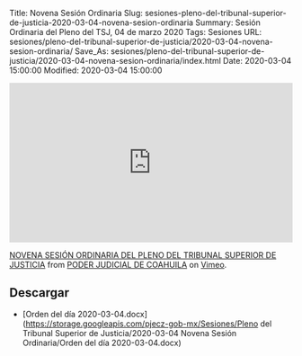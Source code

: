 Title: Novena Sesión Ordinaria
Slug: sesiones-pleno-del-tribunal-superior-de-justicia-2020-03-04-novena-sesion-ordinaria
Summary: Sesión Ordinaria del Pleno del TSJ, 04 de marzo 2020
Tags: Sesiones
URL: sesiones/pleno-del-tribunal-superior-de-justicia/2020-03-04-novena-sesion-ordinaria/
Save_As: sesiones/pleno-del-tribunal-superior-de-justicia/2020-03-04-novena-sesion-ordinaria/index.html
Date: 2020-03-04 15:00:00
Modified: 2020-03-04 15:00:00


<div style="padding:56.25% 0 0 0;position:relative;"><iframe src="https://player.vimeo.com/video/395239394" style="position:absolute;top:0;left:0;width:100%;height:100%;" frameborder="0" allow="autoplay; fullscreen" allowfullscreen></iframe></div><script src="https://player.vimeo.com/api/player.js"></script>
<p><a href="https://vimeo.com/395239394">NOVENA SESI&Oacute;N ORDINARIA DEL PLENO DEL TRIBUNAL SUPERIOR DE JUSTICIA</a> from <a href="https://vimeo.com/user103229504">PODER JUDICIAL DE COAHUILA</a> on <a href="https://vimeo.com">Vimeo</a>.</p>



## Descargar


* [Orden del día 2020-03-04.docx](https://storage.googleapis.com/pjecz-gob-mx/Sesiones/Pleno del Tribunal Superior de Justicia/2020-03-04 Novena Sesión Ordinaria/Orden del día 2020-03-04.docx)


